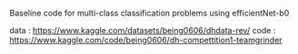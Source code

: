 Baseline code for multi-class classification problems using efficientNet-b0


data : https://www.kaggle.com/datasets/being0606/dhdata-rev/
code : https://www.kaggle.com/code/being0606/dh-compettition1-teamgrinder
